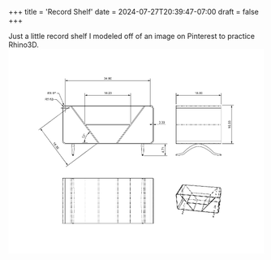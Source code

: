 +++
title = 'Record Shelf'
date = 2024-07-27T20:39:47-07:00
draft = false
+++

Just a little record shelf I modeled off of an image on Pinterest to practice Rhino3D.
![A blueprint for a wooden record shelf drawn in black and white.](Featured_Shelf.jpg)
